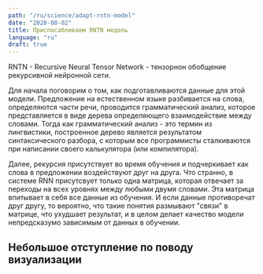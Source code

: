 ```yaml
---
path: "/ru/science/adapt-rntn-model"
date: "2020-08-02"
title: Приспосабливаем RNTN модель
language: "ru"
draft: true
---
```


RNTN - Recursive Neural Tensor Network - тензорнон обобщение рекурсивной нейронной сети.

Для начала поговорим о том, как подготавливаются данные для этой модели.
Предложение на естественном языке разбивается на слова, определяются части речи, проводится грамматический анализ, которое представляется в виде дерева определяющего взаимодействие между словами. Тогда как грамматический анализ - это термин из лингвистики, построенное дерево является результатом синтаксического разбора, с которым все программисты сталкиваются при написании своего калькулятора (или компилятора). 

Далее, рекурсия присутствует во время обучения и подчеркивает как слова в предложении воздействуют друг на друга. Что странно, в системе RNN присутсвует только одна матрица, которая отвечает за переходы на всех уровнях между любыми двумя словами. Эта матрица впитывает в себя все данные из обучения. И если данные противоречат друг другу, то вероятно, что такие понятия размывают "связи" в матрице, что ухудшает результат, и в целом делает качество модели непредсказумо зависимым от данных в обучении.

## Небольшое отступление по поводу визуализации

